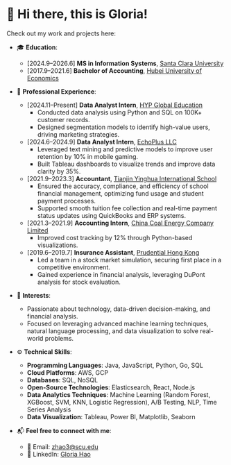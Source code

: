 # 👋 Hi there, this is Gloria!

Check out my work and projects here:
 
- 🎓 **Education**:  
  - [2024.9–2026.6] **MS in Information Systems**, [Santa Clara University](https://www.scu.edu)  
  - [2017.9–2021.6] **Bachelor of Accounting**, [Hubei University of Economics](https://www.hbue.edu.cn)  

- 💼 **Professional Experience**:  
  - [2024.11–Present] **Data Analyst Intern**, [HYP Global Education](https://www.hypglobal.com)  
    - Conducted data analysis using Python and SQL on 100K+ customer records.  
    - Designed segmentation models to identify high-value users, driving marketing strategies.  
  - [2024.6–2024.9] **Data Analyst Intern**, [EchoPlus LLC](https://www.echoplus.com)  
    - Leveraged text mining and predictive models to improve user retention by 10% in mobile gaming.  
    - Built Tableau dashboards to visualize trends and improve data clarity by 35%.  
  - [2021.9–2023.3] **Accountant**, [Tianjin Yinghua International School](https://www.yhinghua.com)  
    - Ensured the accuracy, compliance, and efficiency of school financial management, optimizing fund usage and student payment processes.  
    - Supported smooth tuition fee collection and real-time payment status updates using QuickBooks and ERP systems.  
  - [2021.3–2021.9] **Accounting Intern**, [China Coal Energy Company Limited](http://www.chinacoalenergy.com)  
    - Improved cost tracking by 12% through Python-based visualizations.  
  - [2019.6–2019.7] **Insurance Assistant**, [Prudential Hong Kong](https://www.prudential.com.hk)  
    - Led a team in a stock market simulation, securing first place in a competitive environment.  
    - Gained experience in financial analysis, leveraging DuPont analysis for stock evaluation.  

- 🌟 **Interests**:  
  - Passionate about technology, data-driven decision-making, and financial analysis.  
  - Focused on leveraging advanced machine learning techniques, natural language processing, and data visualization to solve real-world problems.  

- ⚙️ **Technical Skills**:  
  - **Programming Languages**: Java, JavaScript, Python, Go, SQL  
  - **Cloud Platforms**: AWS, GCP  
  - **Databases**: SQL, NoSQL  
  - **Open-Source Technologies**: Elasticsearch, React, Node.js  
  - **Data Analytics Techniques**: Machine Learning (Random Forest, XGBoost, SVM, KNN, Logistic Regression), A/B Testing, NLP, Time Series Analysis  
  - **Data Visualization**: Tableau, Power BI, Matplotlib, Seaborn  

- 📬 **Feel free to connect with me**:  
  - 📧 Email: [zhao3@scu.edu](mailto:zhao3@scu.edu)  
  - 🔗 LinkedIn: [Gloria Hao](https://www.linkedin.com/in/zhixin-hao-33b85b328)  
 
